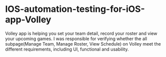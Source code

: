 # IOS-automation-testing-for-iOS-app-Volley
Volley app is helping you set your team detail, record your roster and view your upcoming games. I was responsible for verifying whether the all subpage(Manage Team, Manage Roster, View Schedule) on Volley meet the different requirements, including UI, functional and usability. 
